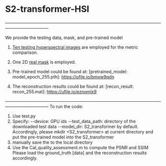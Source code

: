 # S2-transformer-HSI



——————————————————————————————————————————————

We provide the testing data, mask, and pre-trained model

1. [Ten testing hyperspectral images](https://ufile.io/eafy9n2a) are employed for the metric comparison. 

2. One 2D [real mask](https://ufile.io/2zbztqxm) is employed. 

3. Pre-trained model could be found at:
    [pretrained_model: model_epoch_255.pth]: https://ufile.io/bmxw9qdn
4) The reconstruction results could be found at:
    [recon_result: recon_255.mat]: https://ufile.io/eznqmlx9

——————————————————————————————————————————————
To run the code:
1. Use test.py
2. Specify:
	--device: GPU ids
	--test_data_path: directory of the downloaded test data
	--model_dir: S2_transformer by default. Accordingly, please mkdir <S2_transformer> at current directory and put the pre-trained 	   model into the S2_transformer
3. manually save the <pred> to the local directory 
4. Use the Cal_quality_assessment.m to compute the PSNR and SSIM
	Please load the ground_truth [data] and the reconstruction results accordingly. 

